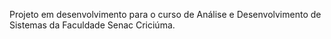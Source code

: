 Projeto em desenvolvimento para o curso de Análise e Desenvolvimento de Sistemas da Faculdade Senac Criciúma.
